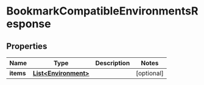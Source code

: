 

# BookmarkCompatibleEnvironmentsResponse


## Properties

Name | Type | Description | Notes
------------ | ------------- | ------------- | -------------
**items** | [**List&lt;Environment&gt;**](Environment.md) |  |  [optional]



